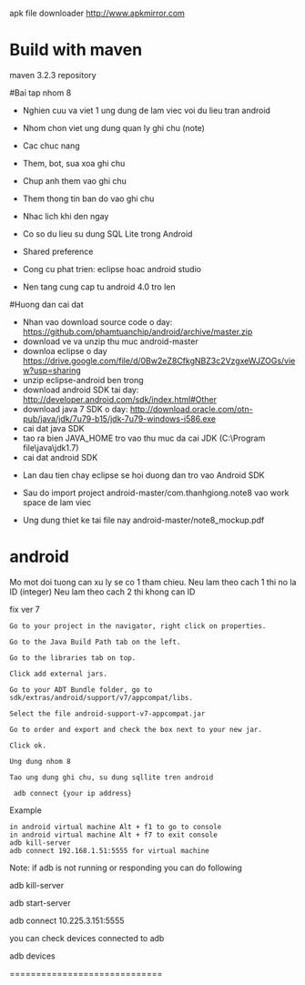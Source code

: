 apk file downloader 
http://www.apkmirror.com
# Build with maven
maven 3.2.3
repository 



#Bai tap nhom 8
- Nghien cuu va viet 1 ung dung de lam viec voi du lieu tran android 
- Nhom chon viet ung dung quan ly ghi chu (note)
- Cac chuc nang
- Them, bot, sua xoa ghi chu
- Chup anh them vao ghi chu
- Them thong tin ban do vao ghi chu 
- Nhac lich khi den ngay 

- Co so du lieu su dung SQL Lite trong Android 
- Shared preference
- Cong cu phat trien: eclipse hoac android studio 
- Nen tang cung cap tu android 4.0 tro len

#Huong dan cai dat 

- Nhan vao download source code o day: https://github.com/phamtuanchip/android/archive/master.zip
- download ve va unzip thu muc android-master 
- downloa eclipse o day https://drive.google.com/file/d/0Bw2eZ8CfkgNBZ3c2VzgxeWJZOGs/view?usp=sharing
- unzip eclipse-android ben trong
- download android SDK tai day: http://developer.android.com/sdk/index.html#Other
- download java 7 SDK o day: http://download.oracle.com/otn-pub/java/jdk/7u79-b15/jdk-7u79-windows-i586.exe
- cai dat java SDK
- tao ra bien JAVA_HOME tro vao thu muc da cai JDK (C:\Program file\java\jdk1.7)
- cai dat android SDK
+ Lan dau tien chay eclipse se hoi duong dan tro vao Android SDK 

+ Sau do import project android-master/com.thanhgiong.note8 vao work space de lam viec
+ Ung dung thiet ke tai file nay android-master/note8_mockup.pdf 





# android
Mo mot doi tuong can xu ly se co 1 tham chieu.
Neu lam theo cach 1 thi no la ID (integer)
Neu lam theo cach 2 thi khong can ID

fix ver 7

    Go to your project in the navigator, right click on properties.

    Go to the Java Build Path tab on the left.

    Go to the libraries tab on top.

    Click add external jars.

    Go to your ADT Bundle folder, go to sdk/extras/android/support/v7/appcompat/libs.

    Select the file android-support-v7-appcompat.jar

    Go to order and export and check the box next to your new jar.

    Click ok.

	Ung dung nhom 8
	
	Tao ung dung ghi chu, su dung sqllite tren android 

	 adb connect {your ip address}

Example

	in android virtual machine Alt + f1 to go to console 
	in android virtual machine Alt + f7 to exit console 
	adb kill-server
    adb connect 192.168.1.51:5555 for virtual machine 

Note: if adb is not running or responding you can do following

adb kill-server

adb start-server 


adb connect 10.225.3.151:5555

you can check devices connected to adb

adb devices


=============================
